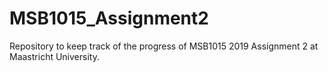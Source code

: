 # MSB1015_Assignment2
Repository to keep track of the progress of MSB1015 2019 Assignment 2 at Maastricht University. 
